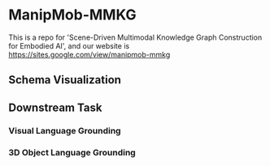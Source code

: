 # ManipMob-MMKG

This is a repo for 'Scene-Driven Multimodal Knowledge Graph Construction for Embodied AI', and our website is https://sites.google.com/view/manipmob-mmkg


## Schema Visualization

## Downstream Task

### Visual Language Grounding

### 3D Object Language Grounding


